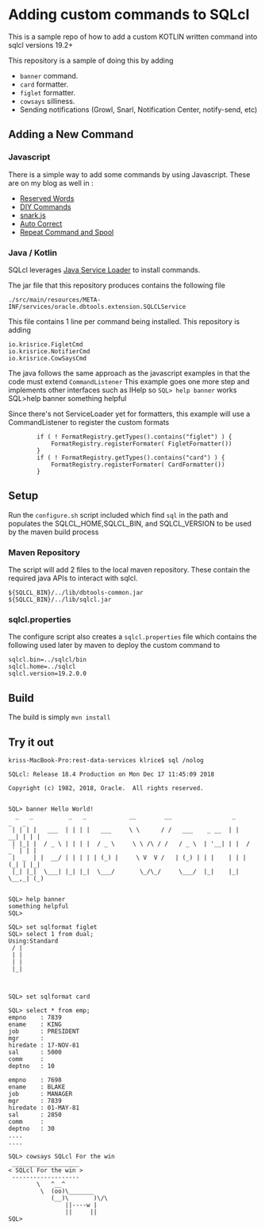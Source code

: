 # Adding custom commands to SQLcl

This is a sample repo of how to add a custom KOTLIN written command into sqlcl versions 19.2+

This repository is a sample of doing this by adding 
- `banner` command.
- `card` formatter.
- `figlet` formatter.
- `cowsays` silliness.
- Sending notifications (Growl, Snarl, Notification Center, notify-send, etc)



## Adding a New Command
 
### Javascript 

There is a simple way to add some commands by using Javascript. These are on my blog as well in :

-	[Reserved Words](http://krisrice.io/2016-11-14-adding-reserved-command-in-sqlcl/)
-	[DIY Commands](http://krisrice.io/2016-03-04-diy-sqcl-commands/)
-	[snark.js](https://gist.github.com/krisrice/d8c7be3c7632dbee2aef)
-	[Auto Correct](https://gist.github.com/krisrice/ce9f5eb290a203ef1c12)
-	[Repeat Command and Spool](https://gist.github.com/krisrice/6066ca2a57fed8c1224af6b835662930)
	


### Java / Kotlin
SQLcl leverages [Java Service Loader](https://docs.oracle.com/javase/7/docs/api/java/util/ServiceLoader.html) to install commands.

The jar file that this repository produces contains the following file 

`./src/main/resources/META-INF/services/oracle.dbtools.extension.SQLCLService`


This file contains 1 line per command being installed. This repository is adding
  
    io.krisrice.FigletCmd
    io.krisrice.NotifierCmd
    io.krisrice.CowSaysCmd
 
 
The java follows the same approach as the javascript examples in that the code must extend `CommandListener` This example goes one more step and  implements other interfaces such as IHelp so `SQL> help banner` works
SQL>help banner
something helpful

Since there's not ServiceLoader yet for formatters, this example will use a CommandListener to register the custom formats 
```
        if ( ! FormatRegistry.getTypes().contains("figlet") ) {
            FormatRegistry.registerFormater( FigletFormatter())
        }
        if ( ! FormatRegistry.getTypes().contains("card") ) {
            FormatRegistry.registerFormater( CardFormatter())
        }
```

## Setup

Run the `configure.sh` script included which find `sql` in the path and populates the SQLCL\_HOME,SQLCL\_BIN, and SQLCL\_VERSION to be used by the maven build process

### Maven Repository
The script will add 2 files to the local maven repository. These contain the required java APIs to interact with sqlcl.

	${SQLCL_BIN}/../lib/dbtools-common.jar
	${SQLCL_BIN}/../lib/sqlcl.jar

### sqlcl.properties
The configure script also creates a `sqlcl.properties` file which contains the following used later by maven to deploy the custom command to 

	sqlcl.bin=../sqlcl/bin
	sqlcl.home=../sqlcl
	sqlcl.version=19.2.0.0
	
	

## Build
The build is simply `mvn install`


## Try it out

```
kriss-MacBook-Pro:rest-data-services klrice$ sql /nolog

SQLcl: Release 18.4 Production on Mon Dec 17 11:45:09 2018

Copyright (c) 1982, 2018, Oracle.  All rights reserved.


SQL> banner Hello World!
  _   _          _   _            __        __                 _       _   _
 | | | |   ___  | | | |   ___     \ \      / /   ___    _ __  | |   __| | | |
 | |_| |  / _ \ | | | |  / _ \     \ \ /\ / /   / _ \  | '__| | |  / _` | | |
 |  _  | |  __/ | | | | | (_) |     \ V  V /   | (_) | | |    | | | (_| | |_|
 |_| |_|  \___| |_| |_|  \___/       \_/\_/     \___/  |_|    |_|  \__,_| (_)


SQL> help banner
something helpful
SQL>

SQL> set sqlformat figlet
SQL> select 1 from dual;
Using:Standard  
 / |
 | |
 | |
 |_|
    


SQL> set sqlformat card

SQL> select * from emp;
empno    : 7839
ename    : KING
job      : PRESIDENT
mgr      :  
hiredate : 17-NOV-81
sal      : 5000
comm     :  
deptno   : 10

empno    : 7698
ename    : BLAKE
job      : MANAGER
mgr      : 7839
hiredate : 01-MAY-81
sal      : 2850
comm     :  
deptno   : 30
....
....

SQL> cowsays SQLcl For the win
 ___________________
< SQLcl For the win >
 -------------------
        \   ^__^
         \  (oo)\_______
            (__)\       )\/\
                ||----w |
                ||     ||
SQL> 
```

